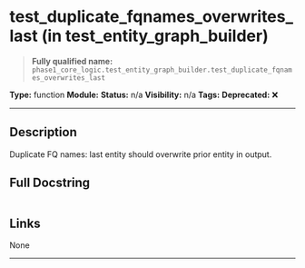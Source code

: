 # test_duplicate_fqnames_overwrites_last (in test_entity_graph_builder)
> **Fully qualified name:** `phase1_core_logic.test_entity_graph_builder.test_duplicate_fqnames_overwrites_last`

**Type:** function
**Module:** 
**Status:** n/a
**Visibility:** n/a
**Tags:** 
**Deprecated:** ❌

---

## Description
Duplicate FQ names: last entity should overwrite prior entity in output.

## Full Docstring
```

```

## Links
None

---
